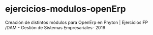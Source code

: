 # ejercicios-modulos-openErp
 Creación de distintos módulos para OpenErp en Phyton | Ejercicios FP /DAM - Gestión de Sistemas Empresariales- 2016

